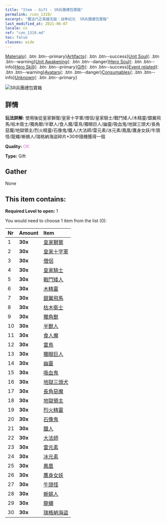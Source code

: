 ```yaml
---
title: "Item - Gift - SR兵團禮包寶箱"
permalink: /con_1319/
excerpt: "魔法门之英雄无敌：战争纪元  SR兵團禮包寶箱"
last_modified_at: 2021-06-07
locale: cn
ref: "con_1319.md"
toc: false
classes: wide
---
```

 [Materials](/ItemsCN/){: .btn .btn--primary}[Artifacts](/ItemsCN/Artifacts/){: .btn .btn--success}[Unit Soul](/ItemsCN/UnitSoul/){: .btn .btn--warning}[Unit Awakening](/ItemsCN/UnitAwakening/){: .btn .btn--danger}[Hero Soul](/ItemsCN/HeroSoul/){: .btn .btn--info}[Hero Skill](/ItemsCN/HeroSkill/){: .btn .btn--primary}[Gift](/ItemsCN/Gift/){: .btn .btn--success}[Event related](/ItemsCN/Events/){: .btn .btn--warning}[Avatars](/ItemsCN/Avatars/){: .btn .btn--danger}[Consumables](/ItemsCN/Consumables/){: .btn .btn--info}[Unknown](/ItemsCN/Unknown/){: .btn .btn--primary}

 ![SR兵團禮包寶箱](/images/t/i_907035.png)

## 詳情
 **玩法詳解:** 使用後從皇家獅鷲/皇家十字軍/僧侶/皇家騎士/戰鬥矮人/木精靈/銀翼飛馬/枯木衛士/獨角獸/半獸人/食人魔/雷鳥/獨眼巨人/幽靈/吸血鬼/地獄三頭犬/長角惡魔/地獄領主/烈火精靈/石像鬼/鐵人/大法師/雷元素/冰元素/鳳凰/鷹身女妖/牛頭怪/龍蠅/蜥蜴人/瑞格納海盜碎片*30中隨機獲得一個

 **Quality:** <span style="color: #DA70D6">OK</span>

 **Type:** Gift

## Gather

  None

## This item contains:

 **Required Level to open:** 1

 You would need to choose 1 item from the list (0):

  | Nr | Amount |     Item    |
  |:---|:-------|:------------|
  | 1 |  **30x** | [皇家獅鷲](/cn/Items/unt_192/) |  | 
  | 2 |  **30x** | [皇家十字軍](/cn/Items/unt_193/) |  | 
  | 3 |  **30x** | [僧侶](/cn/Items/unt_194/) |  | 
  | 4 |  **30x** | [皇家騎士](/cn/Items/unt_195/) |  | 
  | 5 |  **30x** | [戰鬥矮人](/cn/Items/unt_200/) |  | 
  | 6 |  **30x** | [木精靈](/cn/Items/unt_201/) |  | 
  | 7 |  **30x** | [銀翼飛馬](/cn/Items/unt_202/) |  | 
  | 8 |  **30x** | [枯木衛士](/cn/Items/unt_203/) |  | 
  | 9 |  **30x** | [獨角獸](/cn/Items/unt_204/) |  | 
  | 10 |  **30x** | [半獸人](/cn/Items/unt_219/) |  | 
  | 11 |  **30x** | [食人魔](/cn/Items/unt_220/) |  | 
  | 12 |  **30x** | [雷鳥](/cn/Items/unt_221/) |  | 
  | 13 |  **30x** | [獨眼巨人](/cn/Items/unt_222/) |  | 
  | 14 |  **30x** | [幽靈](/cn/Items/unt_210/) |  | 
  | 15 |  **30x** | [吸血鬼](/cn/Items/unt_211/) |  | 
  | 16 |  **30x** | [地獄三頭犬](/cn/Items/unt_228/) |  | 
  | 17 |  **30x** | [長角惡魔](/cn/Items/unt_229/) |  | 
  | 18 |  **30x** | [地獄領主](/cn/Items/unt_230/) |  | 
  | 19 |  **30x** | [烈火精靈](/cn/Items/unt_231/) |  | 
  | 20 |  **30x** | [石像鬼](/cn/Items/unt_236/) |  | 
  | 21 |  **30x** | [鐵人](/cn/Items/unt_237/) |  | 
  | 22 |  **30x** | [大法師](/cn/Items/unt_238/) |  | 
  | 23 |  **30x** | [雷元素](/cn/Items/unt_263/) |  | 
  | 24 |  **30x** | [冰元素](/cn/Items/unt_264/) |  | 
  | 25 |  **30x** | [鳳凰](/cn/Items/unt_268/) |  | 
  | 26 |  **30x** | [鷹身女妖](/cn/Items/unt_245/) |  | 
  | 27 |  **30x** | [牛頭怪](/cn/Items/unt_248/) |  | 
  | 28 |  **30x** | [蜥蜴人](/cn/Items/unt_254/) |  | 
  | 29 |  **30x** | [龍蠅](/cn/Items/unt_255/) |  | 
  | 30 |  **30x** | [瑞格納海盜](/cn/Items/unt_273/) |  | 
